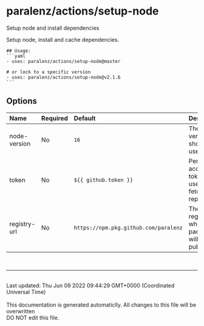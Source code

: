 # paralenz/actions/setup-node
Setup node and install dependencies

Setup node, install and cache dependencies.
    

    ## Usage:
    ```yaml
    - uses: paralenz/actions/setup-node@master
    
    # or lock to a specific version
    - uses: paralenz/actions/setup-node@v2.1.6
    ```

## Options
| Name | Required | Default | Description |
| :--- | :--- | :--- | :--- |
| node-version | No | `16` | The node version that should be used |
| token | No | `${{ github.token }}` | Personal access token (PAT) used to fetch the repository. |
| registry-url | No | `https://npm.pkg.github.com/paralenz` | The registry where the package will be published |

<br /><hr /><br />Last updated: Thu Jun 09 2022 09:44:29 GMT+0000 (Coordinated Universal Time)<br /><br /><italic>This documentation is generated automaticlly. All changes to this file will be <bold>overwritten</bold><br /><bold>DO NOT edit this file.</bold></italic>
    